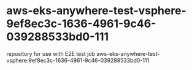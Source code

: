 # aws-eks-anywhere-test-vsphere-9ef8ec3c-1636-4961-9c46-039288533bd0-111
repository for use with E2E test job aws-eks-anywhere-test-vsphere:9ef8ec3c-1636-4961-9c46-039288533bd0-111
